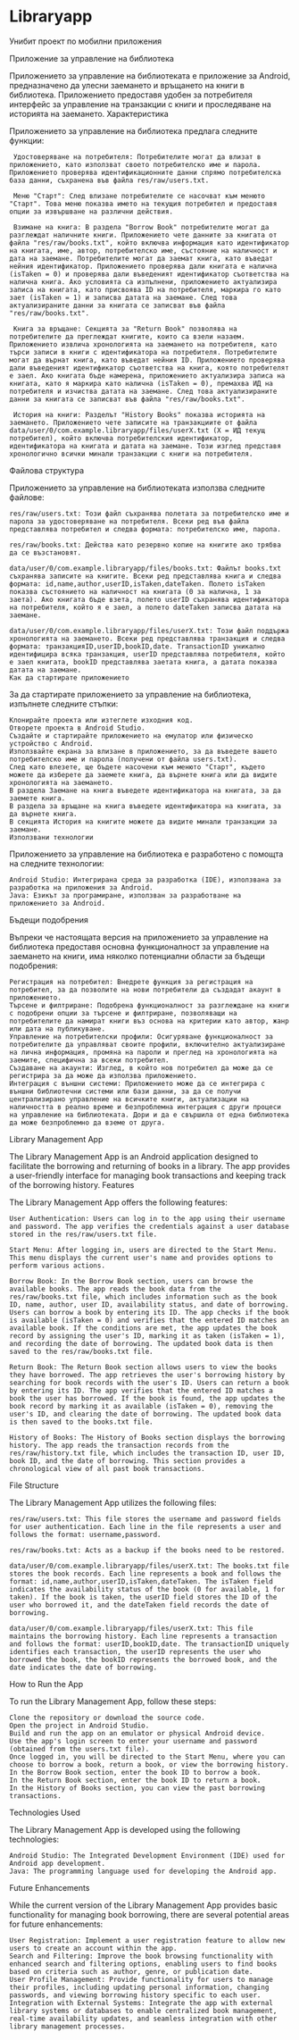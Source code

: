 # Libraryapp
 Унибит проект по мобилни приложения
 
 Приложение за управление на библиотека

Приложението за управление на библиотеката е приложение за Android, предназначено да улесни заемането и връщането на книги в библиотека. Приложението предоставя удобен за потребителя интерфейс за управление на транзакции с книги и проследяване на историята на заемането. Характеристика

Приложението за управление на библиотека предлага следните функции:

     Удостоверяване на потребителя: Потребителите могат да влизат в приложението, като използват своето потребителско име и парола. Приложението проверява идентификационните данни спрямо потребителска база данни, съхранена във файла res/raw/users.txt.

     Меню "Старт": След влизане потребителите се насочват към менюто "Старт". Това меню показва името на текущия потребител и предоставя опции за извършване на различни действия.

     Взимане на книга: В раздела "Borrow Book" потребителите могат да разглеждат наличните книги. Приложението чете данните за книгата от файла "res/raw/books.txt", който включва информация като идентификатор на книгата, име, автор, потребителско име, състояние на наличност и дата на заемане. Потребителите могат да заемат книга, като въведат нейния идентификатор. Приложението проверява дали книгата е налична (isTaken = 0) и проверява дали въведеният идентификатор съответства на налична книга. Ако условията са изпълнени, приложението актуализира записа на книгата, като присвоява ID на потребителя, маркира го като зает (isTaken = 1) и записва датата на заемане. След това актуализираните данни за книгата се записват във файла "res/raw/books.txt".

     Книга за връщане: Секцията за "Return Book" позволява на потребителите да преглеждат книгите, които са взели назаем. Приложението извлича хронологията на заемането на потребителя, като търси записи в книги с идентификатора на потребителя. Потребителите могат да върнат книга, като въведат нейния ID. Приложението проверява дали въведеният идентификатор съответства на книга, която потребителят е заел. Ако книгата бъде намерена, приложението актуализира записа на книгата, като я маркира като налична (isTaken = 0), премахва ИД на потребителя и изчиства датата на заемане. След това актуализираните данни за книгата се записват във файла "res/raw/books.txt".

     История на книги: Разделът "History Books" показва историята на заемането. Приложението чете записите на транзакциите от файла data/user/0/com.example.libraryapp/files/userX.txt (X = ИД текущ потребител), който включва потребителския идентификатор, идентификатора на книгата и датата на заемане. Този изглед представя хронологично всички минали транзакции с книги на потребителя.

Файлова структура

Приложението за управление на библиотеката използва следните файлове:

    res/raw/users.txt: Този файл съхранява полетата за потребителско име и парола за удостоверяване на потребителя. Всеки ред във файла представлява потребител и следва формата: потребителско име, парола.

    res/raw/books.txt: Действа като резервно копие на книгите ако трябва да се възстановят.

    data/user/0/com.example.libraryapp/files/books.txt: Файлът books.txt съхранява записите на книгите. Всеки ред представлява книга и следва формата: id,name,author,userID,isTaken,dateTaken. Полето isTaken показва състоянието на наличност на книгата (0 за налична, 1 за заета). Ако книгата бъде взета, полето userID съхранява идентификатора на потребителя, който я е заел, а полето dateTaken записва датата на заемане.

    data/user/0/com.example.libraryapp/files/userX.txt: Този файл поддържа хронологията на заемането. Всеки ред представлява транзакция и следва формата: транзакцияID,userID,bookID,date. TransactionID уникално идентифицира всяка транзакция, userID представлява потребителя, който е заел книгата, bookID представлява заетата книга, а датата показва датата на заемане.
    Как да стартирате приложението

За да стартирате приложението за управление на библиотека, изпълнете следните стъпки:

    Клонирайте проекта или изтеглете изходния код.
    Отворете проекта в Android Studio.
    Създайте и стартирайте приложението на емулатор или физическо устройство с Android.
    Използвайте екрана за влизане в приложението, за да въведете вашето потребителско име и парола (получени от файла users.txt).
    След като влезете, ще бъдете насочени към менюто "Старт", където можете да изберете да заемете книга, да върнете книга или да видите хронологията на заемането.
    В раздела Заемане на книга въведете идентификатора на книгата, за да заемете книга.
    В раздела за връщане на книга въведете идентификатора на книгата, за да върнете книга.
    В секцията История на книгите можете да видите минали транзакции за заемане.
    Използвани технологии

Приложението за управление на библиотека е разработено с помощта на следните технологии:

    Android Studio: Интегрирана среда за разработка (IDE), използвана за разработка на приложения за Android.
    Java: Езикът за програмиране, използван за разработване на приложението за Android.
Бъдещи подобрения

Въпреки че настоящата версия на приложението за управление на библиотека предоставя основна функционалност за управление на заемането на книги, има няколко потенциални области за бъдещи подобрения:

    Регистрация на потребител: Внедрете функция за регистрация на потребител, за да позволите на нови потребители да създадат акаунт в приложението.
    Търсене и филтриране: Подобрена функционалност за разглеждане на книги с подобрени опции за търсене и филтриране, позволяващи на потребителите да намират книги въз основа на критерии като автор, жанр или дата на публикуване.
    Управление на потребителски профили: Осигуряване функционалност за потребителите да управляват своите профили, включително актуализиране на лична информация, промяна на пароли и преглед на хронологията на заемите, специфична за всеки потребител.
    Създаване на акаунти: Изглед, в който нов потребител да може да се регистрира за да може да използва приложението.
    Интеграция с външни системи: Приложението може да се интегрира с външни библиотечни системи или бази данни, за да се получи централизирано управление на всичките книги, актуализации на наличността в реално време и безпроблемна интеграция с други процеси на управление на библиотеката. Дори и да е свършила от една библиотека да може безпроблемно да вземе от друга.

Library Management App

The Library Management App is an Android application designed to facilitate the borrowing and returning of books in a library. The app provides a user-friendly interface for managing book transactions and keeping track of the borrowing history.
Features

The Library Management App offers the following features:

    User Authentication: Users can log in to the app using their username and password. The app verifies the credentials against a user database stored in the res/raw/users.txt file.

    Start Menu: After logging in, users are directed to the Start Menu. This menu displays the current user's name and provides options to perform various actions.

    Borrow Book: In the Borrow Book section, users can browse the available books. The app reads the book data from the res/raw/books.txt file, which includes information such as the book ID, name, author, user ID, availability status, and date of borrowing. Users can borrow a book by entering its ID. The app checks if the book is available (isTaken = 0) and verifies that the entered ID matches an available book. If the conditions are met, the app updates the book record by assigning the user's ID, marking it as taken (isTaken = 1), and recording the date of borrowing. The updated book data is then saved to the res/raw/books.txt file.

    Return Book: The Return Book section allows users to view the books they have borrowed. The app retrieves the user's borrowing history by searching for book records with the user's ID. Users can return a book by entering its ID. The app verifies that the entered ID matches a book the user has borrowed. If the book is found, the app updates the book record by marking it as available (isTaken = 0), removing the user's ID, and clearing the date of borrowing. The updated book data is then saved to the books.txt file.

    History of Books: The History of Books section displays the borrowing history. The app reads the transaction records from the res/raw/history.txt file, which includes the transaction ID, user ID, book ID, and the date of borrowing. This section provides a chronological view of all past book transactions.

File Structure

The Library Management App utilizes the following files:

    res/raw/users.txt: This file stores the username and password fields for user authentication. Each line in the file represents a user and follows the format: username,password.

    res/raw/books.txt: Acts as a backup if the books need to be restored.
    
    data/user/0/com.example.libraryapp/files/userX.txt: The books.txt file stores the book records. Each line represents a book and follows the format: id,name,author,userID,isTaken,dateTaken. The isTaken field indicates the availability status of the book (0 for available, 1 for taken). If the book is taken, the userID field stores the ID of the user who borrowed it, and the dateTaken field records the date of borrowing.
    
    data/user/0/com.example.libraryapp/files/userX.txt: This file maintains the borrowing history. Each line represents a transaction and follows the format: userID,bookID,date. The transactionID uniquely identifies each transaction, the userID represents the user who borrowed the book, the bookID represents the borrowed book, and the date indicates the date of borrowing.

How to Run the App

To run the Library Management App, follow these steps:

    Clone the repository or download the source code.
    Open the project in Android Studio.
    Build and run the app on an emulator or physical Android device.
    Use the app's login screen to enter your username and password (obtained from the users.txt file).
    Once logged in, you will be directed to the Start Menu, where you can choose to borrow a book, return a book, or view the borrowing history.
    In the Borrow Book section, enter the book ID to borrow a book.
    In the Return Book section, enter the book ID to return a book.
    In the History of Books section, you can view the past borrowing transactions.

Technologies Used

The Library Management App is developed using the following technologies:

    Android Studio: The Integrated Development Environment (IDE) used for Android app development.
    Java: The programming language used for developing the Android app.

Future Enhancements

While the current version of the Library Management App provides basic functionality for managing book borrowing, there are several potential areas for future enhancements:

    User Registration: Implement a user registration feature to allow new users to create an account within the app.
    Search and Filtering: Improve the book browsing functionality with enhanced search and filtering options, enabling users to find books based on criteria such as author, genre, or publication date.
    User Profile Management: Provide functionality for users to manage their profiles, including updating personal information, changing passwords, and viewing borrowing history specific to each user.
    Integration with External Systems: Integrate the app with external library systems or databases to enable centralized book management, real-time availability updates, and seamless integration with other library management processes.
